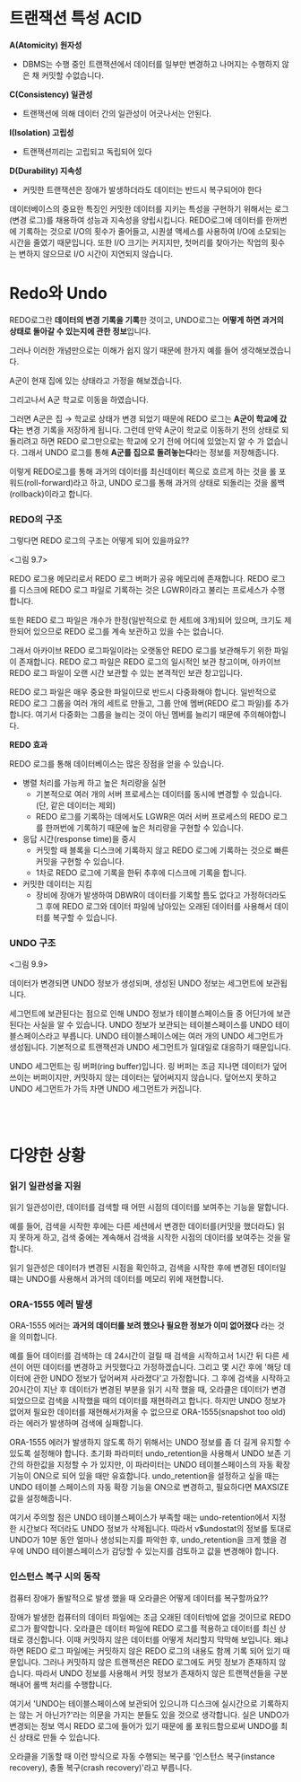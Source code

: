 # 트랜잭션 특성 ACID

**A(Atomicity) 원자성**

- DBMS는 수행 중인 트랜잭션에서 데이터를 일부만 변경하고 나머지는 수행하지 않은 채 커밋할 수없습니다.

**C(Consistency) 일관성**

- 트랜잭션에 의해 데이터 간의 일관성이 어긋나서는 안된다.

**I(Isolation) 고립성**

- 트랜잭션끼리는 고립되고 독립되어 있다

**D(Durability) 지속성**

- 커밋한 트랜잭션은 장애가 발생하더라도 데이터는 반드시 복구되어야 한다

데이터베이스의 중요한 특징인 커밋한 데이터를 지키는 특성을 구현하기 위해서는 로그(변경 로그)를 채용하여 성능과 지속성을 양립시킵니다. REDO로그에 데이터를 한꺼번에 기록하는 것으로 I/O의 횟수가 줄어들고, 시퀀셜 액세스를 사용하여 I/O에 소모되는 시간을 줄였기 때문입니다. 또한 I/O 크기는 커지지만, 첫머리를 찾아가는 작업의 횟수는 변하지 않으므로 I/O 시간이 지연되지 않습니다.

# Redo와 Undo

REDO로그란 **데이터의 변경 기록을 기록**한 것이고, UNDO로그는 **어떻게 하면 과거의 상태로 돌아갈 수 있는지에 관한 정보**입니다.

그러나 이러한 개념만으로는 이해가 쉽지 않기 때문에 한가지 예를 들어 생각해보겠습니다.

A군이 현재 집에 있는 상태라고 가정을 해보겠습니다.

그리고나서 A군 학교로 이동을 하였습니다.

그러면 A군은 집 → 학교로 상태가 변경 되었기 때문에 REDO 로그는 **A군이 학교에 갔다**는 변경 기록을 저장하게 됩니다. 그런데 만약 A군이 학교로 이동하기 전의 상태로 되돌리려고 하면 REDO 로그만으로는 학교에 오기 전에 어디에 있었는지 알 수 가 없습니다. 그래서 UNDO 로그를 통해 **A군를 집으로 돌려놓는다**라는 정보를 저장해줍니다.

이렇게 REDO로그를 통해 과거의 데이터를 최신데이터 쪽으로 흐르게 하는 것을 롤 포워드(roll-forward)라고 하고, UNDO 로그를 통해 과거의 상태로 되돌리는 것을 롤백(rollback)이라고 합니다.

### REDO의 구조

그렇다면 REDO 로그의 구조는 어떻게 되어 있을까요??

<그림 9.7>

REDO 로그용 메모리로서 REDO 로그 버퍼가 공유 메모리에 존재합니다. REDO 로그를 디스크에 REDO 로그 파일로 기록하는 것은 LGWR이라고 불리는 프로세스가 수행합니다.

또한 REDO 로그 파일은 개수가 한정(일반적으로 한 세트에 3개)되어 있으며, 크기도 제한되어 있으므로 REDO 로그를 계속 보관하고 있을 수는 없습니다.

그래서 아카이브 REDO 로그파일이라는 오랫동안 REDO 로그를 보관해두기 위한 파일이 존재합니다. REDO 로그 파일은 REDO 로그의 일시적인 보관 창고이며, 아카이브 REDO 로그 파일이 오랜 시간 보관할 수 있는 본격적인 보관 창고입니다.

REDO 로그 파일은 매우 중요한 파일이므로 반드시 다중화해야 합니다. 일반적으로 REDO 로그 그룹을 여러 개의 세트로 만들고, 그룹 안에 멤버(REDO 로그 파일)를 추가합니다. 여기서 다중화는 그룹을 늘리는 것이 아닌 멤버를 늘리기 때문에 주의해야합니다.

**REDO 효과**

REDO 로그를 통해 데이터베이스는 많은 장점을 얻을 수 있습니다.

- 병렬 처리를 가능케 하고 높은 처리량을 실현
    - 기본적으로 여러 개의 서버 프로세스는 데이터를 동시에 변경할 수 있습니다. (단, 같은 데이터는 제외)
    - REDO 로그를 기록하는 데에서도 LGWR은 여러 서버 프로세스의 REDO 로그를 한꺼번에 기록하기 때문에 높은 처리량을 구현할 수 있습니다.
- 응답 시간(response time)을 중시
    - 커밋할 때 블록을 디스크에 기록하지 않고 REDO 로그에 기록하는 것으로 빠른 커밋을 구현할 수 있습니다.
    - 1차로 REDO 로그에 기록을 한뒤 추후에 디스크에 기록을 합니다.
- 커밋한 데이터는 지킴
    - 장비에 장애가 발생하여 DBWR이 데이터를 기록할 틈도 없다고 가정하더라도 그 후에 REDO 로그와 데이터 파일에 남아있는 오래된 데이터를 사용해서 데이터를 복구할 수 있습니다.

### UNDO 구조

<그림 9.9>

데이터가 변경되면 UNDO 정보가 생성되며, 생성된 UNDO 정보는 세그먼트에 보관됩니다.

세그먼트에 보관된다는 점으로 인해 UNDO 정보가 테이블스페이스들 중 어딘가에 보관된다는 사실을 알 수 있습니다. UNDO 정보가 보관되는 테이블스페이스를 UNDO 테이블스페이스라고 부릅니다. UNDO 테이블스페이스에는 여러 개의 UNDO 세그먼트가 생성됩니다. 기본적으로 트랜잭션과 UNDO 세그먼트가 일대일로 대응하기 때문입니다.

UNDO 세그먼트는 링 버퍼(ring buffer)입니다. 링 버퍼는 조금 지나면 데이터가 덮어쓰이는 버퍼이지만, 커밋하지 않는 데이터는 덮어써지지 않습니다. 덮어쓰지 못하고 UNDO 세그먼트가 가득 차면 UNDO 세그먼트가 커집니다.

<br><br>

# 다양한 상황

### 읽기 일관성을 지원

읽기 일관성이란, 데이터를 검색할 때 어떤 시점의 데이터를 보여주는 기능을 말합니다.

예를 들어, 검색을 시작한 후에는 다른 세션에서 변경한 데이터를(커밋을 했더라도) 읽지 못하게 하고, 검색 중에는 계속해서 검색을 시작한 시점의 데이터를 보여주는 것을 말합니다.

읽기 일관성은 데이터가 변경된 시점을 확인하고, 검색을 시작한 후에 변경된 데이터일 떄는 UNDO를 사용해서 과거의 데이터를 메모리 위에 재현합니다.

### ORA-1555 에러 발생

ORA-1555 에러는 **과거의 데이터를 보려 했으나 필요한 정보가 이미 없어졌다** 라는 것을 의미합니다.

예를 들어 데이터를 검색하는 데 24시간이 걸릴 때 검색을 시작하고서 1시간 뒤 다른 세션이 어떤 데이터를 변경하고 커밋했다고 가정하겠습니다. 그리고 몇 시간 후에 '해당 데이터에 관한 UNDO 정보가 덮어써져 사라졌다'고 가정합니다. 그 후에 검색을 시작하고 20시간이 지난 후 데이터가 변경된 부분을 읽기 시작 했을 때, 오라클은 데이터가 변경되었으므로 검색을 시작했을 때의 데이터를 재현하려고 합니다. 하지만 UNDO 정보가없어져 필요한 데이터를 재현해서가져올 수 없으므로 ORA-1555(snapshot too old)라는 에러가 발생하며 검색에 실패합니다. 

ORA-1555 에러가 발생하지 않도록 하기 위해서는 UNDO 정보를 좀 더 길게 유지할 수 있도록 설정해야 합니다.  초기화 파라미터 undo_retention을 사용해서 UNDO 보존 기간의 하한값을 지정할 수 가 있지만, 이 파라미터는 UNDO 테이블스페이스의 자동 확장 기능이 ON으로 되어 있을 때만 유효합니다. undo_retention을 설정하고 싶을 때는 UNDO 테이블 스페이스의 자동 확장 기능을 ON으로 변경하고, 필요하다면 MAXSIZE 값을 설정해줍니다.

여기서 주의할 점은 UNDO 테이블스페이스가 부족할 때는 undo-retention에서 지정한 시간보다 적더라도 UNDO 정보가 삭제됩니다. 따라서 v$undostat의 정보를 토대로 UNDO가 10분 동안 얼마나 생성되는지를 파악한 후, undo_retention을 크게 했을 경우에 UNDO 테이블스페이스가 감당할 수 있는지를 검토하고 값을 변경해야 합니다.

### 인스턴스 복구 시의 동작

컴퓨터 장애가 돌발적으로 발생 했을 때 오라클은 어떻게 데이터를 복구할까요??

장애가 발생한 컴퓨터의 데이터 파일에는 조금 오래된 데이터밖에 없을 것이므로 REDO 로그가 활약합니다. 오라클은 데이터 파일에 REDO 로그를 적용하고 데이터를 최신 상태로 갱신합니다. 이때 커밋하지 않은 데이터를 어떻게 처리할지 막막해 보입니다. 왜냐하면 REDO 로그 파일에는 커밋하지 않은 REDO 로그의 내용도 함께 기록 되어 있기 때문입니다. 그러나 커밋하지 않은 트랜잭션은 REDO 로그에도 커밋 정보가 존재하지 않습니다. 따라서 UNDO 정보를 사용해서 커밋 정보가 존재하지 않은 트랜잭션들을 구분해내어 롤백 처리를 수행합니다.

여기서 'UNDO는 테이블스페이스에 보관되어 있으니까 디스크에 실시간으로 기록하지는 않는 거 아닌가?'라는 의문을 가지는 분들도 있을 것으로 생각합니다. 실은 UNDO가 변경되는 정보 역시 REDO 로그에 들어가 있기 때문에 롤 포워드함으로써 UNDO를 최신 상태로 만들 수 있습니다.

오라클을 기동할 때 이런 방식으로 자동 수행되는 복구를 '인스턴스 복구(instance recovery), 충돌 복구(crash recovery)'라고 부릅니다.
